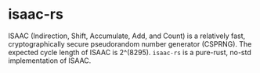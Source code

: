 # isaac-rs
ISAAC (Indirection, Shift, Accumulate, Add, and Count) is a relatively fast, cryptographically secure pseudorandom number generator (CSPRNG).
The expected cycle length of ISAAC is 2^(8295). `isaac-rs` is a pure-rust, no-std implementation of ISAAC.